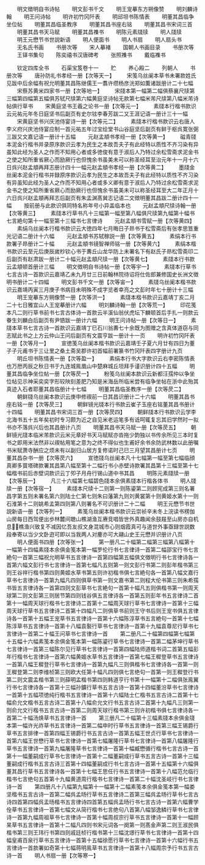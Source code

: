 <!-- { "loadSidebar": true } -->
　　明文徴明自书诗帖
　　明文彭书千文
　　明王宠摹东方朔像赞
　　明刘麟诗翰
　　明王问诗帖
　　明许初竹冈阡表
　　明邱坦书陈情表
　　明董其昌临争坐位帖
　　明董其昌临圣教序
　　明董其昌书座右铭
　　明董其昌书宋词三首
　　明董其昌书天马赋
　　明董其昌襍书
　　明陈元素牋牍
　　明人牋牍
　　明王元懋节书世説新语
　　明人便面书
　　明人书扇
　　明人扇头书
　　无名氏书画
　　书册次等
　　宋人摹褚
　　国朝人书画目录
　　书册次等
　　王铎书集句
　　陈奕禧书汉唐碑考
　　张照襍书
　　戴临襍书

　　钦定四库全书
　　石渠宝笈卷十一
　　贮
　　养心殿二
　　列朝人
　　书册次等
　　唐孙防礼书孝经一册【次等天一】
　　宋笺乌丝阑本草书未署款姓氏见跋中后余幅有祝允明董其昌陈继儒王一翥许缵杨彦洸郑如薫诸跋册计二十七幅
　　宋蔡苏黄米四家书一册【次等地一】
　　宋牋本第一幅第二幅俱蔡襄尺牍第三幅第四幅第五幅俱苏轼尺牍第六幅黄庭坚诗帖无款第七幅米芾尺牍第八幅米芾诗帖俱行草书
　　宋黄庭坚书王羲之论书一册【次等元一】
　　素牋本行楷书款识云元祐元年冬日庭坚书后副页有史尔铉李春芳跋二又王涯记语一册计三十一幅
　　宋黄庭坚书兴庆池侍宴诗一册【次等元二】
　　素牋本行楷书款识云右唐人李义府兴庆池侍宴应制一首元祐五年过宝绘堂书山谷庭坚后副页有鲜于枢呉寛张弼三跋又文嘉记语一册计十五幅
　　元赵孟頫书孝经一册【次等黄一】
　　磁青牋本泥金行楷书并录原序款识云孝为民生之本故吾夫子有此经特以质性不齐习染有异虽知此经为圣人之作而不知用心者或多徳俊有意于淑后人乃特过余松雪斋求泥金书之使之知所重省厥心而励厥行也但愧余书虽美未可以称圣经耳至治元年十一月十六日呉兴赵孟頫再拜志册计四十一幅元赵孟頫书孝经一册【次等黄二】
　　墨牋金丝阑本泥金行楷书并録原序款识云孝为民生之本故吾夫子有此经特以质性不齐习染有异虽知此经为圣人之作而不知用心者或多义卿有意于淑后人乃特过余松雪斋求泥金书之使之知所重省厥心而励厥行也但愧余书虽美未可以称圣经耳至大二年正月十六日呉兴赵孟頫再拜志后副页有朱孟渊髙巽志记语二文徴明董其昌跋二册计四十一幅
　　按前册与此款识俱同特名称年号小异盖临本也
　　元赵孟頫尺牍诗翰一册【次等黄三】
　　素牋本行草书凡十三幅第一幅至第八幅俱尺牍第九幅第十幅书七言絶句第十一幅至第十三幅书七言律诗
　　元赵孟頫书雪赋一册【次等黄四】
　　素绢乌丝阑本行楷书款识云大徳四年七月晦日子昻书于松雪斋后有张孝思笪重光记语二册计十六幅
　　元赵孟頫书苏轼稼説一册【次等黄五】
　　素绢本行书款署子昻册计二十幅
　　元赵孟頫书镜智禅师铭一册【次等黄六】
　　素绢本楷书款识云至元后庚辰嵗杪钦心书于夀丘山龙华防上未署名下有赵氏子昻松雪斋印二后副页有赵肃跋一册计二十幅元赵孟頫尺牍一册【次等黄七】
　　素牋本行书款云孟頫顿首册计三幅
　　明文徴明自书诗帖一册【次等宇一】
　　素牋本行草书七言古诗一首款识云嘉靖乙未九月廿三日前翰林院待诏将仕佐郎兼修国史长洲文徴明书册计二十四幅
　　明文彭书千文一册【次等宙一】
　　素牋乌丝阑本楷书款识云嘉靖丙寅三月庚子书病目未明殊不成字览者幸亮之文彭时年七十册计十三幅
　　明王宠摹东方朔像赞一册【次等洪一】
　　素牋本楷书款识云嘉靖丁亥二月二十七日雅宜山人王宠摹册计六幅
　　明刘麟诗翰一册【次等荒一】
　　印花笺本凡二则行草书前书七言古体诗一首款云半溪仙翁伏虎坛下麟顿首后手扎一则款云眷生刘麟白后副页有尹铻跋一册计六幅
　　明王问诗帖一册【次等日一】
　　素牋本草书七言古诗一首款识云嘉靖丁巳石川翁夀七十余既为图赠之含真体道窃与同志赋此书之上方云仲山王问后副页有文震亨跋一册计十一页
　　明许初竹冈阡表一册【次等月一】
　　宣徳笺乌丝阑本楷书款识云嘉靖壬子夏六月廿有四日为董子子元甫书于三让里之桑土斋吴郡许初首幅前署篆书竹冈阡表四字册计九页
　　明丘坦书陈情表一册【次等盈一】
　　素绢本行书大字款识云右李密陈情表也万厯丙辰之秋日书于九连城鳯凰山中楚麻城丘坦拜手谨识册计四十五幅
　　明董其昌临争坐位帖一册【次等昃一】
　　粉笺乌丝阑本款识云新都汪孺仲以争坐位帖见示神采奕奕字形较陜刻差肥乃知是米海岳所临米尝有临争坐帖在浙中此殆其真迹入石者耶董其昌临册计十七幅
　　明董其昌临圣教序一册【次等昃二】
　　朝鲜牋乌丝阑本款识云庚申修禊前一日其昌识册计二十六幅
　　明董其昌书座右铭一册【次等昃三】
　　朝鲜镜光牋本行书款云崔子玉座右铭董其昌书册计十四幅
　　明董其昌书宋词三首一册【次等昃四】
　　朝鲜牋本行书款识云学李北海书五十五年矣初时专习颇为近之自见米老运笔多有诋呵辄复忘其旧学然时一拟书亦不落呉兴后也其昌册计八页
　　明董其昌书天马赋一册【次等昃五】
　　朝鲜镜光牋本临米芾款识云米元章好书天马赋赋亦沓拖少韵独以书传余所见三本时复书之即用米法然非以禊帖用笔之意为之终不得似也生甫好余书余防武林数以此册嘱书米赋萧寺酬应之烦未有以副归山居方复修诺时己巳三月望其昌册计七页
　　明董其昌杂书一册【次等昃六】
　　宣徳牋乌丝阑本凡十七幅第一幅至第七幅临顔真卿多寳塔碑款署其昌第八幅至第十二幅行书小赤壁诗款署其昌第十三幅至第十七幅楷书前后赤壁词款识云丁夘子月舟行锡山道中书其昌
　　明陈元素牋牍一册【次等辰一】
　　凡三十六幅第七幅碧色牋本余俱素牋本行楷各体书
　　明人牋牍一册【次等宿一】
　　素牋本尺牍十二则第一则陈鎏第二则顾宪成第三则名署昌字第五则未署名第六则陆士仁第七则朱曰藩第九则刘黄裳第十则黄姬水第十一则石淮第十二则姚希孟第四则第八则署名不可识册计二十二幅
　　明王元懋节书世説新语一册【次等列一】
　　素笺乌丝阑本楷书款识云崇祯辛未冬上浣读书楞伽山房每日西驾便出歩林麓间聴山樵湖渔互赓竞唱皆世外真趣闻余鼓屐至山房亦自机息樵渔兴致复不减因忆吾友叔文身混城市心则烟霞真可与道世外事亟録世説数段奉寄以当少文卧逰可即以当我两人对麈亦可大翮山史王元懋并识册计八页
　　明人便面书四册【次等张一】
　　第一册凡二十幅第二幅第三幅第八幅第十一幅第十四幅素牋本余俱金笺本第一幅罗伦行书七言律诗一首第二幅邵宝行书七言絶句一首第三幅祝允明草书五言律诗一首第四幅第五幅俱文徴明行书七言律诗各一首第六幅文彭行书七言律诗一首第七幅凡五则第一则文彭行书第二则彭年楷书第三则王谷祥行楷书第四则黄姬水草书第五则许初楷书俱七言絶句各一首第八幅文嘉行草书七言律诗一首第九幅凡四则俱草书第一则文嘉书第二则程大伦书第三则朱希孺书皆五言律诗各一首第四则文彭草书七言絶句一首第十幅凡五则俱楷书第一则周天球第二则文彭第三则居节第四则钱谷俱五言律诗各一首第五则彭年书五言律诗二首第十一幅周天球行楷书七言律诗二首第十二幅周天球行草书七言律诗一首第十三幅周天球行草书五言律诗二首第十四幅凡二则俱草书前则王守书后则王宠书俱五言律诗各一首第十五幅王宠草书五言律诗一首第十六幅陈淳草书五言絶句一首第十七幅陈淳草书五言律诗一首第十八幅袁褧行草书七言律诗一首第十九幅袁尊尼行草书七言律诗一首第二十幅王问草书七言律诗一首
　　第二册凡二十幅第四幅第七幅第十五幅十六幅素笺本余俱金笺本第一幅陈鎏行草书七言律诗一首第二幅茅坤行草书七言律诗一首第三幅陈尔见行草书七言律诗一首第四幅陆师道楷书词二首第五幅彭年行楷书七言律诗一首第六幅黄姬水草书五言律诗一首第七幅王穉登草书五言律诗一首第八幅王穉登行草书七言律诗一首第九幅凡三则俱楷书七言律诗各一首第一则王穉登第二则李维桢第三则欧大任第十幅凡四则俱七言绝句一首第一则王穉登行书第二则文震孟楷书第三则薛明孟楷书第四则韩道亨行书第十一幅第十二幅俱张鳯翼行书七言律诗各一首第十三幅孙鑛行草书五言古诗一首第十四幅董汾草书七言律诗一首第十五幅项徳纯行楷书五言律诗一首第十六幅陆士仁楷书五言古诗二首第十七幅俞允文楷书五言古诗二首第十八幅俞允文行书五言古诗二首第十九幅凡三则第一则俞允文行楷书五言古诗一首第二则周天球行楷书第三则许初楷书俱七言律诗各一首第二十幅汤焕草书五言律诗一首
　　第三册凡二十幅第十三幅素牋本余俱金牋本第一幅许光祚草书五言律诗一首第二幅申时行草书五言律诗一首第三幅王锡爵行草书五言排律一首第四幅王锡爵行书五言古诗一首第五幅王世贞行草书七言律诗一首第六幅王世懋行草书七言律诗一首第七幅屠隆行草书七言律诗一首第八幅屠隆行草书五言律诗一首第九幅屠隆草书七言律诗一首第十幅臧懋循行楷书七言古诗一首第十一幅董嗣成行草书七言律诗一首第十二幅董嗣成行草书五言古诗一首第十三幅董嗣成行楷书五言古诗三首第十四幅董嗣成行书七言古诗一首第十五幅第十六幅俱董其昌行草书五言律诗各一首第十七幅王思任行书五言律诗一首第十八幅范允临行楷书七言绝句五首第十九幅黄道周行楷书七言律诗一首第二十幅沈圣岐行书七言律诗一首
　　第四册凡十八幅第九幅第十一幅第十二幅素笺本余俱金笺本第一幅娄坚楷书五言古诗一首第二幅呉孟旸行草书五言律诗二首第三幅呉孟旸行草书七言古诗四首第四幅呉孟旸楷书五言律诗四首第五幅呉孟旸行书七言古诗一首第六幅曹学佺草书五言律诗一首第七幅文从简行楷书七言绝句八首第八幅邹逸鳞行草书七言律诗一首第九幅周祖草书七言律诗一首第十幅周叔宗行草书五言律诗一首第十一幅顾杲草书五言律诗一首第十二幅凡四则书宋元词各一阕第一则髙金声第二则王淑民俱楷书第三则王玮行书第四则戚廷桢行楷书第十三幅沈璟行草书七言律诗一首第十四幅皇甫百泉行草书五言律诗一首第十五幅徐愿行草书七言律诗一首第十六幅行书五言律诗一首款署如奇第十七幅蒋明鳯草书五言律诗一首第十八幅周宗予行书五言古诗一首
　　明人书扇一册【次等寒一】
